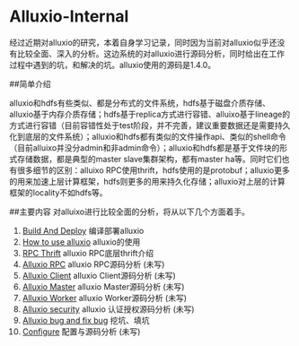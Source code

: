 # Alluxio-Internal
经过近期对alluxio的研究，本着自身学习记录，同时因为当前对alluxio似乎还没有比较全面、深入的分析。这边系统的对alluxio进行源码分析，同时给出在工作过程中遇到的坑，和解决的坑。alluxio使用的源码是1.4.0。

##简单介绍

alluxio和hdfs有些类似、都是分布式的文件系统，hdfs基于磁盘介质存储、alluxio基于内存介质存储；hdfs基于replica方式进行容错、alluixo基于lineage的方式进行容错（目前容错性处于test阶段，并不完善，建议重要数据还是需要持久化到底层的文件系统）；alluxio和hdfs都有类似的文件操作api、类似的shell命令（目前alluixo并没分admin和非admin命令）；alluxio和hdfs都是基于文件块的形式存储数据，都是典型的master slave集群架构，都有master ha等。同时它们也有很多细节的区别：alluixo RPC使用thrift，hdfs使用的是protobuf；alluxio更多的用来加速上层计算框架，hdfs则更多的用来持久化存储；alluxio对上层的计算框架的locality不如hdfs等。

##主要内容
对alluixo进行比较全面的分析，将从以下几个方面着手。

1. [Build And Deploy](https://github.com/gjhkael/Alluxio-Internal/blob/master/markdown/1-Build-And-Deploy.md) 编译部署alluxio
2. [How to use alluxio](https://github.com/gjhkael/Alluxio-Internal/blob/master/markdown/2-HowToUseAlluxio.md) alluxio的使用
3. [RPC Thrift](https://github.com/gjhkael/Alluxio-Internal/blob/master/markdown/3-AlluxioRPC.md) alluxio RPC底层thrift介绍
4. [Alluxio RPC](https://github.com/gjhkael/Alluxio-Internal/blob/master/Build-And-Deploy.md) alluxio RPC源码分析 (未写)
5. [Alluxio Client](https://github.com/gjhkael/Alluxio-Internal/blob/master/Build-And-Deploy.md) alluxio Client源码分析 (未写)
6. [Alluxio Master](https://github.com/gjhkael/Alluxio-Internal/blob/master/Build-And-Deploy.md) alluxio Master源码分析 (未写)
7. [Alluxio Worker](https://github.com/gjhkael/Alluxio-Internal/blob/master/Build-And-Deploy.md) alluxio Worker源码分析 (未写)
8. [Alluxio security](https://github.com/gjhkael/Alluxio-Internal/blob/master/Build-And-Deploy.md) alluxio 认证授权源码分析 (未写)
9. [Alluxio bug and fix bug](https://github.com/gjhkael/Alluxio-Internal/blob/master/markdown/9-AllxuioBugAndFixBug.md) 挖坑、填坑 
10. [Configure](https://github.com/gjhkael/Alluxio-Internal/blob/master/Build-And-Deploy.md) 配置与源码分析 (未写)
